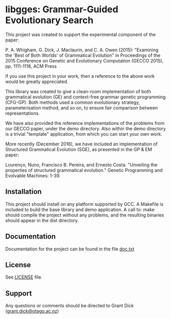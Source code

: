 libgges: Grammar-Guided Evolutionary Search
========================================================================

This project was created to support the experimental component of the paper:

P. A. Whigham, G. Dick, J. Maclaurin, and C. A. Owen (2015): "Examining the 'Best of Both Worlds' of Grammatical Evolution" in Proceedings of the 2015 Conference on Genetic and Evolutionary Computation (GECCO 2015), pp. 1111-1118, ACM Press

If you use this project in your work, then a reference to the above
work would be greatly appreciated.

This library was created to give a clean-room implementation of both grammatical evolution (GE) and context-free grammar genetic programming (CFG-GP). Both methods used a common evolutionary strategy, parameterisation method, and so on, to ensure fair comparison between representations.

We have also provided the reference implementations of the problems from our GECCO paper, under the demo directory. Also within the demo directory is a trivial "template" application, from which you can start your own work.

More recently (December 2016), we have included an implementation of Structured Grammatical Evolution (SGE), as presented in the GP & EM paper:

Lourenço, Nuno, Francisco B. Pereira, and Ernesto Costa. "Unveiling the properties of structured grammatical evolution." Genetic Programming and Evolvable Machines: 1-39.

Installation
------------

This project should install on any platform supported by GCC. A
Makefile is included to build the base library and demo application. A
call to:
  make
should compile the project without any problems, and the resulting
binaries should appear in the dist directory.

Documentation
-------------

Documentation for the project can be found in the file [doc.txt](doc.txt)

License
-------

See [LICENSE](LICENSE) file.

Support
-------

Any questions or comments should be directed to Grant Dick
(grant.dick@otago.ac.nz)
